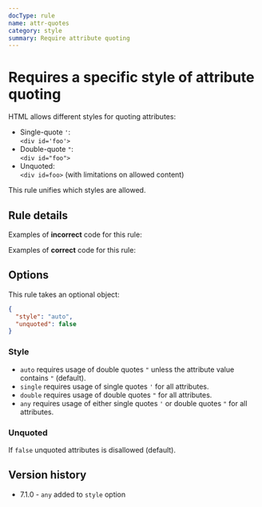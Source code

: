 ```yaml
---
docType: rule
name: attr-quotes
category: style
summary: Require attribute quoting
---
```


# Requires a specific style of attribute quoting

HTML allows different styles for quoting attributes:

- Single-quote `'`:  
  `<div id='foo'>`
- Double-quote `"`:  
  `<div id="foo">`
- Unquoted:  
  `<div id=foo>` (with limitations on allowed content)

This rule unifies which styles are allowed.

## Rule details

Examples of **incorrect** code for this rule:

<validate name="incorrect" rules="attr-quotes">
    <p class='foo'></p>
</validate>

Examples of **correct** code for this rule:

<validate name="correct" rules="attr-quotes">
    <p class="foo"></p>
</validate>

## Options

This rule takes an optional object:

```json
{
  "style": "auto",
  "unquoted": false
}
```

### Style

- `auto` requires usage of double quotes `"` unless the attribute value contains `"` (default).
- `single` requires usage of single quotes `'` for all attributes.
- `double` requires usage of double quotes `"` for all attributes.
- `any` requires usage of either single quotes `'` or double quotes `"` for all attributes.

### Unquoted

If `false` unquoted attributes is disallowed (default).

## Version history

- 7.1.0 - `any` added to `style` option
